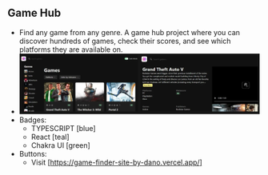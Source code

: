 ## Game Hub

- Find any game from any genre. A game hub project where you can discover hundreds of games, check their scores, and see which platforms they are available on.
- ![600X200](../assets/gameHub.webp)
- Badges:
  - TYPESCRIPT [blue]
  - React [teal]
  - Chakra UI [green]
- Buttons:
  - Visit [https://game-finder-site-by-dano.vercel.app/]
